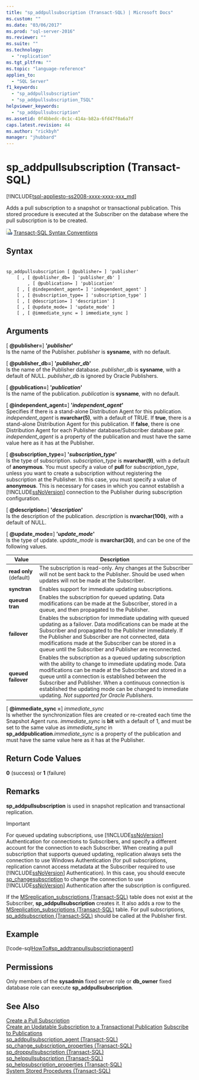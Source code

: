 ```yaml
---
title: "sp_addpullsubscription (Transact-SQL) | Microsoft Docs"
ms.custom: ""
ms.date: "03/06/2017"
ms.prod: "sql-server-2016"
ms.reviewer: ""
ms.suite: ""
ms.technology: 
  - "replication"
ms.tgt_pltfrm: ""
ms.topic: "language-reference"
applies_to: 
  - "SQL Server"
f1_keywords: 
  - "sp_addpullsubscription"
  - "sp_addpullsubscription_TSQL"
helpviewer_keywords: 
  - "sp_addpullsubscription"
ms.assetid: 0f4bbedc-0c1c-414a-b82a-6fd47f0a6a7f
caps.latest.revision: 44
ms.author: "rickbyh"
manager: "jhubbard"
---
```

# sp_addpullsubscription (Transact-SQL)
[!INCLUDE[tsql-appliesto-ss2008-xxxx-xxxx-xxx_md](../../database-engine/configure/windows/includes/tsql-appliesto-ss2008-xxxx-xxxx-xxx-md.md)]

  Adds a pull subscription to a snapshot or transactional publication. This stored procedure is executed at the Subscriber on the database where the pull subscription is to be created.  
  
 ![Topic link icon](../../database-engine/configure/windows/media/topic-link.gif "Topic link icon") [Transact-SQL Syntax Conventions](../Topic/Transact-SQL%20Syntax%20Conventions%20\(Transact-SQL\).md)  
  
## Syntax  
  
```  
  
sp_addpullsubscription [ @publisher= ] 'publisher'  
    [ , [ @publisher_db= ] 'publisher_db' ]  
        , [ @publication= ] 'publication'  
    [ , [ @independent_agent= ] 'independent_agent' ]  
    [ , [ @subscription_type= ] 'subscription_type' ]  
    [ , [ @description= ] 'description' ]  
    [ , [ @update_mode= ] 'update_mode' ]  
    [ , [ @immediate_sync = ] immediate_sync ]  
```  
  
## Arguments  
 [ **@publisher=**] **'***publisher***'**  
 Is the name of the Publisher. *publisher* is **sysname**, with no default.  
  
 [ **@publisher_db=**] **'***publisher_db***'**  
 Is the name of the Publisher database. *publisher_db* is **sysname**, with a default of NULL. *publisher_db* is ignored by Oracle Publishers.  
  
 [ **@publication=**] **'***publication***'**  
 Is the name of the publication. *publication* is **sysname**, with no default.  
  
 [ **@independent_agent=**] **'***independent_agent***'**  
 Specifies if there is a stand-alone Distribution Agent for this publication. *independent_agent* is **nvarchar(5)**, with a default of TRUE. If **true**, there is a stand-alone Distribution Agent for this publication. If **false**, there is one Distribution Agent for each Publisher database/Subscriber database pair. *independent_agent* is a property of the publication and must have the same value here as it has at the Publisher.  
  
 [ **@subscription_type=**] **'***subscription_type***'**  
 Is the type of subscription. *subscription_type* is **nvarchar(9)**, with a default of **anonymous**. You must specify a value of **pull** for *subscription_type*, unless you want to create a subscription without registering the subscription at the Publisher. In this case, you must specify a value of **anonymous**. This is necessary for cases in which you cannot establish a [!INCLUDE[ssNoVersion](../../advanced-analytics/r-services/includes/ssnoversion-md.md)] connection to the Publisher during subscription configuration.  
  
 [ **@description=**] **'***description***'**  
 Is the description of the publication. *description* is **nvarchar(100)**, with a default of NULL.  
  
 [ **@update_mode=**] **'***update_mode***'**  
 Is the type of update. *update_mode* is **nvarchar(30)**, and can be one of the following values.  
  
|Value|Description|  
|-----------|-----------------|  
|**read only** (default)|The subscription is read-only. Any changes at the Subscriber will not be sent back to the Publisher. Should be used when updates will not be made at the Subscriber.|  
|**synctran**|Enables support for immediate updating subscriptions.|  
|**queued tran**|Enables the subscription for queued updating. Data modifications can be made at the Subscriber, stored in a queue, and then propagated to the Publisher.|  
|**failover**|Enables the subscription for immediate updating with queued updating as a failover. Data modifications can be made at the Subscriber and propagated to the Publisher immediately. If the Publisher and Subscriber are not connected, data modifications made at the Subscriber can be stored in a queue until the Subscriber and Publisher are reconnected.|  
|**queued failover**|Enables the subscription as a queued updating subscription with the ability to change to immediate updating mode. Data modifications can be made at the Subscriber and stored in a queue until a connection is established between the Subscriber and Publisher. When a continuous connection is established the updating mode can be changed to immediate updating. *Not supported for Oracle Publishers*.|  
  
 [ **@immediate_sync =**] *immediate_sync*  
 Is whether the synchronization files are created or re-created each time the Snapshot Agent runs. *immediate_sync* is **bit** with a default of 1, and must be set to the same value as *immediate_sync* in **sp_addpublication**.*immediate_sync* is a property of the publication and must have the same value here as it has at the Publisher.  
  
## Return Code Values  
 **0** (success) or **1** (failure)  
  
## Remarks  
 **sp_addpullsubscription** is used in snapshot replication and transactional replication.  
  
> [!IMPORTANT]  
>  For queued updating subscriptions, use [!INCLUDE[ssNoVersion](../../advanced-analytics/r-services/includes/ssnoversion-md.md)] Authentication for connections to Subscribers, and specify a different account for the connection to each Subscriber. When creating a pull subscription that supports queued updating, replication always sets the connection to use Windows Authentication (for pull subscriptions, replication cannot access metadata at the Subscriber required to use [!INCLUDE[ssNoVersion](../../advanced-analytics/r-services/includes/ssnoversion-md.md)] Authentication). In this case, you should execute [sp_changesubscription](../../relational-databases/system-stored-procedures/sp-changesubscription-transact-sql.md) to change the connection to use [!INCLUDE[ssNoVersion](../../advanced-analytics/r-services/includes/ssnoversion-md.md)] Authentication after the subscription is configured.  
  
 If the [MSreplication_subscriptions &#40;Transact-SQL&#41;](../../relational-databases/system-tables/msreplication-subscriptions-transact-sql.md) table does not exist at the Subscriber, **sp_addpullsubscription** creates it. It also adds a row to the [MSreplication_subscriptions &#40;Transact-SQL&#41;](../../relational-databases/system-tables/msreplication-subscriptions-transact-sql.md) table. For pull subscriptions, [sp_addsubscription &#40;Transact-SQL&#41;](../../relational-databases/system-stored-procedures/sp-addsubscription-transact-sql.md) should be called at the Publisher first.  
  
## Example  
 [!code-sql[HowTo#sp_addtranpullsubscriptionagent](../../relational-databases/replication/codesnippet/tsql/sp-addpullsubscription-t_1.sql)]  
  
## Permissions  
 Only members of the **sysadmin** fixed server role or **db_owner** fixed database role can execute **sp_addpullsubscription**.  
  
## See Also  
 [Create a Pull Subscription](../../relational-databases/replication/create-a-pull-subscription.md)   
 [Create an Updatable Subscription to a Transactional Publication](../../relational-databases/replication/publish/a6e80857-0a69-4867-b6b7-f3629d00c312.md)
 [Subscribe to Publications](../../relational-databases/replication/subscribe-to-publications.md)   
 [sp_addpullsubscription_agent &#40;Transact-SQL&#41;](../../relational-databases/system-stored-procedures/sp-addpullsubscription-agent-transact-sql.md)   
 [sp_change_subscription_properties &#40;Transact-SQL&#41;](../../relational-databases/system-stored-procedures/sp-change-subscription-properties-transact-sql.md)   
 [sp_droppullsubscription &#40;Transact-SQL&#41;](../../relational-databases/system-stored-procedures/sp-droppullsubscription-transact-sql.md)   
 [sp_helppullsubscription &#40;Transact-SQL&#41;](../../relational-databases/system-stored-procedures/sp-helppullsubscription-transact-sql.md)   
 [sp_helpsubscription_properties &#40;Transact-SQL&#41;](../../relational-databases/system-stored-procedures/sp-helpsubscription-properties-transact-sql.md)   
 [System Stored Procedures &#40;Transact-SQL&#41;](../../relational-databases/system-stored-procedures/system-stored-procedures-transact-sql.md)  
  
  